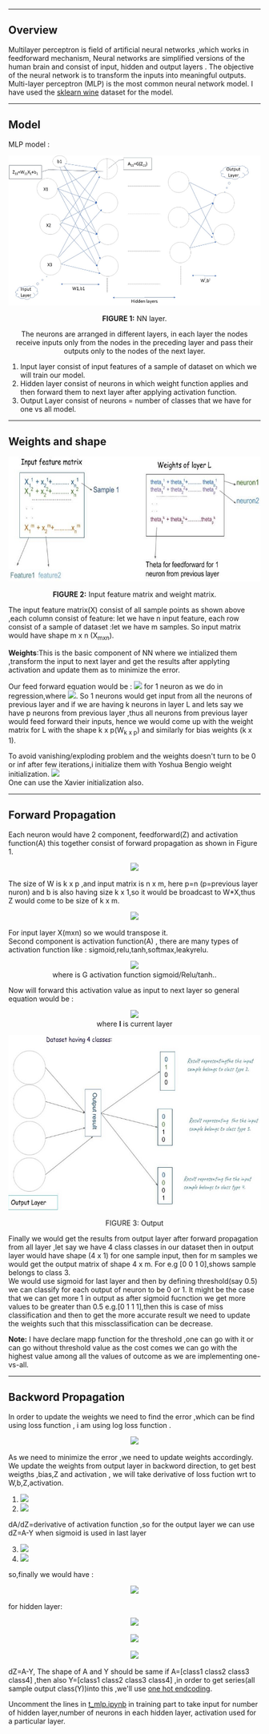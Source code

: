 
****
## Overview
Multilayer perceptron is field of artificial neural networks ,which works in feedforward mechanism, Neural networks are simplified versions of the human brain
and consist of input, hidden and output layers . The objective of the neural network is to transform the
inputs into meaningful outputs. Multi-layer perceptron
(MLP) is the most common neural network model.
I have used the [sklearn wine](https://scikit-learn.org/stable/modules/generated/sklearn.datasets.load_wine.html#sklearn.datasets.load_wine) dataset for the model.<br>
_____
## Model
MLP model :

<p align="center">
  <img width="600" height="300" src="img/neurons.jpg">
</p>
<p align="center"><strong>FIGURE 1:</strong> NN layer.<p align="center">
The neurons are arranged in different
layers, in each layer the nodes receive inputs only from the
nodes in the preceding layer and pass their outputs only to
the nodes of the next layer. <br>

1. Input layer consist of input features of a sample of dataset on which we will train our model.
2. Hidden layer consist of neurons in which weight function applies and then forward them to next layer after applying activation function.
3. Output Layer consist of neurons = number of classes that we have for one vs all model.

____
## Weights and shape
<p align="center">
  <img width="600" height="250" src="img/shape.jpg">
</p>
<p align="center"><strong>FIGURE 2:</strong> Input feature matrix and weight matrix.<p align="center">

The input feature matrix(X) consist of all sample points as shown above ,each column consist of feature: let we have n input feature, each row consist of a sample of dataset :let we have m samples. So input matrix would have shape m x n (X<sub>mxn</sub>).

**Weights**:This is the basic component of NN where we intialized them ,transform the input to next layer and  get the results after applyting activation and update them as to minimize the error.

Our feed forward equation would be :
<img src="https://render.githubusercontent.com/render/math?math=\beta%2b\theta_{1}x_{1}%2b\theta_{2}x_{2}....%2b\theta_{n}x_{n}"> for 1 neuron as we do in regression,where <img src="https://render.githubusercontent.com/render/math?math=\theta=weights">.
So 1 neurons would get input from all the neurons of previous layer and if we are having k neurons in layer L and lets say we have p neurons from previous layer ,thus all neurons from previous layer would feed forward their inputs, hence we would come up with the weight matrix for L with the shape k x p(W<sub>k x p</sub>)  and similarly for bias weights (k x 1).

To avoid vanishing/exploding problem and the weights doesn't turn to be 0 or inf after few iterations,i initialize them with Yoshua Bengio weight initialization.
<img src="https://render.githubusercontent.com/render/math?math=W^{l}=np.random.rand(shape)*(\sqrt{1/(neurons\_in\_layer\[l\]%2b neurons\_in\_layer\[l-1\])})"><br>
One can use the Xavier initialization also.

____
## Forward Propagation

Each neuron would have 2 component, feedforward(Z) and activation function(A) this together consist of forward propagation as shown in Figure 1.<br>

<p align="center">
<img src="https://render.githubusercontent.com/render/math?math=Z=W*X%2bb">
</p>
The size of W is k x p ,and input matrix is n x m, here p=n (p=previous layer nuron)  and b is also having size k x 1,so it would be broadcast to W*X,thus Z would come to be size of k x m.
<p align="center">
<img src="https://render.githubusercontent.com/render/math?math=Z_{kxm}=W_{kxn}*X_{nxm}%2bb_{kx1}">
</p>
For input layer X(mxn) so we would transpose it.<br>
Second component is activation function(A) , there are many types of activation function like : sigmoid,relu,tanh,softmax,leakyrelu. 

<p align="center">
<img src="https://render.githubusercontent.com/render/math?math=A_{kxm}=G(Z_{kxm})"><br>
where is G activation function sigmoid/Relu/tanh..
</p>
Now will forward this activation value as input to next layer so general equation would be :
<p align="center">
<img src="https://render.githubusercontent.com/render/math?math=Z^{l}=W^{l}*A^{l-1}%2bb^{l}"><br>
where <strong>l</strong> is current layer 
</p>

<p align="center">
  <img width="600" height="350" src="img/output.jpg">
</p>
<p align="center">FIGURE 3: Output<p align="center">

Finally we would get the results from output layer after forward propagation from all layer ,let say we have 4 class classes in our dataset then in output layer would have shape (4 x 1) for one sample input, then for m samples we would get the output matrix of shape 4 x m.  For e.g [0 0 1 0],shows sample belongs to class 3.<br>
 We would use sigmoid for last layer and then by defining threshold(say 0.5) we can classify for each output of neuron to be 0 or 1. It might be the case that we can get more 1 in output as after sigmoid fucnction we get more values to be greater than 0.5 e.g.[0 1 1 1],then this is case of miss classification and then to get the more accurate result we need to update the weights such that this missclassification can be decrease.
 
**Note:** I have declare mapp function for the threshold ,one can go with it or can go without threshold value as the cost comes we can go with the highest value among all the values of outcome as we are implementing one-vs-all.  
____
## Backword Propagation
In order to update the weights we need to find the error ,which can be find using loss function , i am using log loss function .


<p align="center">
<img src="https://render.githubusercontent.com/render/math?math=L=-(Y*log(A^{output})%2b(1-Y)*log(1-A^{output}))"><br>
</p>

As we need to minimize the error ,we need to update weights accordingly. We update the weights from output layer in backword direction, to get best weigths ,bias,Z and activation , we will take derivative of loss fuction wrt to W,b,Z,activation.
1. <img src="https://render.githubusercontent.com/render/math?math=dA=(dL/dA)=-Y/A%2b(1-Y)/(1-A)">
2. <img src="https://render.githubusercontent.com/render/math?math=dZ=(dL/dA)*(dA/dZ)=(-Y/A%2b(1-Y)/(1-A))*(1-A)*A=A-Y">

dA/dZ=derivative of activation function ,so for the output layer we can use dZ=A-Y when sigmoid is used in last layer<br>

3. <img src="https://render.githubusercontent.com/render/math?math=dW=(dL/dA)*(dA/dZ)*(dZ/dW)=dZ*(dZ/dW)=dZ*(A^{previous_layer})">
4. <img src="https://render.githubusercontent.com/render/math?math=db=(dL/dA)*(dA/dZ)*(dZ/db)=dZ*(dZ/db)=dZ*1">

so,finally we would have :<br>
<p align="center">
<img src="https://render.githubusercontent.com/render/math?math=dZ^{output\_layer}=A^{predicted}-Y^{given}">
</p>
for hidden layer:
<p align="center">
<img src="https://render.githubusercontent.com/render/math?math=dZ^{l}=(W^{l%2b1})*(dZ^{l%2b1})*derivative\_of\_activation">
</p>
<p align="center">
<img src="https://render.githubusercontent.com/render/math?math=dW^{l}=dZ^{l}*A^{l-1}">
</p>
<p align="center">
<img src="https://render.githubusercontent.com/render/math?math=db^{l}=dZ^{l}">
</p>

dZ=A-Y, The shape of A and Y should be same if A=[class1 class2 class3 class4] ,then also Y=[class1 class2 class3 class4] ,in order to get series(all sample output class(Y))into this ,we'll use [one hot endcoding](https://pandas.pydata.org/pandas-docs/stable/reference/api/pandas.get_dummies.html). 


Uncomment the lines in [t_mlp.ipynb](t_mlp.ipynb) in training part to take input for number of hidden layer,number of neurons in each hidden layer, activation used for a particular layer.



